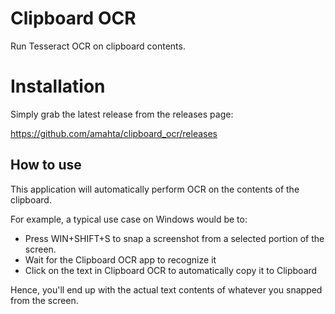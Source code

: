 # Clipboard OCR

Run Tesseract OCR on clipboard contents.

# Installation

Simply grab the latest release from the releases page:

https://github.com/amahta/clipboard_ocr/releases

## How to use

This application will automatically perform OCR on the contents of the clipboard.

For example, a typical use case on Windows would be to:
* Press WIN+SHIFT+S to snap a screenshot from a selected portion of the screen.
* Wait for the Clipboard OCR app to recognize it
* Click on the text in Clipboard OCR to automatically copy it to Clipboard

Hence, you'll end up with the actual text contents of whatever you snapped from the screen. 
